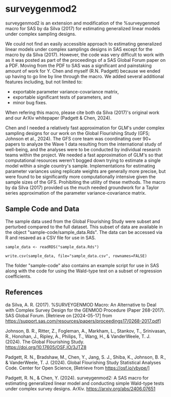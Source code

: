 # surveygenmod2

surveygenmod2 is an extension and modification of the %surveygenmod macro for SAS by da Silva (2017) for estimating generalized linear models under complex sampling designs.

We could not find an easily accessible approach to estimating generalized linear models under complex samplings designs in SAS except for the macro by da Silva (2017). 
However, the code was very difficult to work with as it was posted as part of the proceedings of a SAS Global Forum paper on a PDF.
Moving from the PDF to SAS was a significant and painstaking amount of work for Y. Chen and myself (R.N. Padgett) because we ended up having to go line by line through the macro.
We added several additional features including, but not limited to:

- exportable parameter variance-covariance matrix,
- exportable significant tests of parameters, and
- minor bug fixes.

When refering this macro, please cite both da Silva (2017)'s original work and our ArXiv whitepaper (Padgett & Chen, 2024).

Chen and I needed a relatively fast approximation for GLM's under complex sampling designs for our work on the Global Flourishing Study (GFS; Johnson et al., 2024).
The GFS core team was coordinating over 90+ papers to analyze the Wave 1 data resulting from the international study of well-being, and the analyses were to be conducted by individual research teams within the project.
We needed a fast approximation of GLM's so that computational resources weren't bogged down trying to estimate a single model within a single country's sample.
Implementations for estimating parameter variances using replicate weights are generally more precise, but were found to be significantly more computationally intensive given the sample sizes of the GFS. Prohibiting the utility of these methods.
The macro by da Silva (2017) provided us the much needed groundwork for a Taylor series approximation of the parameter variance-covariance matrix.

## Sample Code and Data

The sample data used from the Global Flourishing Study were subset and perturbed compared to the full dataset. This subset of data are available in the object "sample-code/sample_data.Rds". The data can be accessed via R and resaved as a CSV file for use in SAS.

```
sample_data <- readRDS("sample_data.Rds")

write.csv(sample_data, file="sample_data.csv", rownames=FALSE)
```

The folder "sample-code" also contains an example script for use in SAS along with the code for using the Wald-type test on a subset of regression coefficients.

## References

da Silva, A. R. (2017). %SURVEYGENMOD Macro: An Alternative to Deal with Complex Survey Design for the GENMOD Procedure (Paper 268-2017). SAS Global Forum. [Retrieve on [2024-05-17] from https://support.sas.com/resources/papers/proceedings17/0268-2017.pdf]

Johnson, B. R., Ritter, Z., Fogleman, A., Markham, L., Stankov, T., Srinivasan, R., Honohan, J., Ripley, A., Philips, T., Wang, H., & VanderWeele, T. J. (2024). The Global Flourishing Study. https://doi.org/10.17605/OSF.IO/3JTZ8

Padgett, R. N., Bradshaw, M., Chen, Y., Jang, S. J., Shiba, K., Johnson, B. R., & VanderWeele, T. J. (2024). Global Flourishing Study Statistical Analyses Code. Center for Open Science, [Retrieve from https://osf.io/vbype/]

Padgett, R. N., & Chen, Y. (2024). surveygenmod2: A SAS macro for estimating generalized linear model and conducting simple Wald-type tests under complex survey designs. ArXiv. https://arxiv.org/abs/2406.07651
